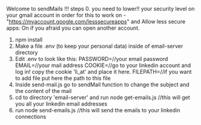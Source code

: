 Welcome to sendMails !!!
steps
0. you need to lower!! your security level on your gmail account in order for this to work on -"https://myaccount.google.com/lesssecureapps" and Allow less secure apps: On 
if you afraid you can open another account.
1. npm install
2. Make a file .env (to keep your personal data) inside of email-server directory
3. Edit .env to look like this:
PASSWORD=//your email password
EMAIL=//your mail address
COOKIE=//go to your linkedin  account and log in! copy the cookie 'li_at' and place it here.
FILEPATH=//if you want to add file put here the path to this file
4. Inside send-mail.js go to sendMail function to change the subject and the content of the mail
5. cd to directory 'email-server' and run node get-emails.js //this will get you all your linkedin email addresses
6. run node send-emails.js //this will send the emails to your linkedin connections